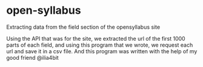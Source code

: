 # open-syllabus
Extracting data from the field section of the opensyllabus site

Using the API that was for the site, we extracted the url of the first 1000 parts of each field, 
and using this program that we wrote, we request each url and save it in a csv file.
And this program was written with the help of my good friend @ilia4bit
